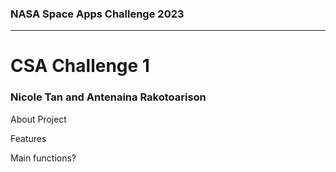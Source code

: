### NASA Space Apps Challenge 2023
---
# CSA Challenge 1
### Nicole Tan and Antenaina Rakotoarison

About Project

Features

Main functions?

